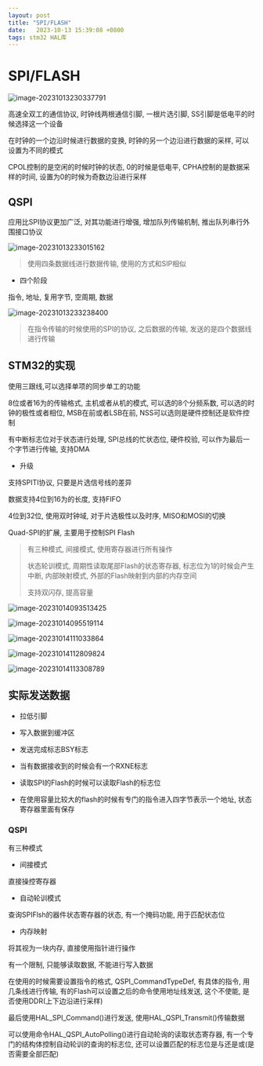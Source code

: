 ```yaml
---
layout: post
title: "SPI/FLASH" 
date:   2023-10-13 15:39:08 +0800
tags: stm32 HAL库
---
```


# SPI/FLASH

![image-20231013230337791](https://picture-01-1316374204.cos.ap-beijing.myqcloud.com/image/202408242302183.png)

高速全双工的通信协议, 时钟线两根通信引脚, 一根片选引脚, SS引脚是低电平的时候选择这一个设备

在时钟的一个边沿时候进行数据的变换, 时钟的另一个边沿进行数据的采样, 可以设置为不同的模式

CPOL控制的是空闲的时候时钟的状态, 0的时候是低电平, CPHA控制的是数据采样的时间, 设置为0的时候为奇数边沿进行采样

## QSPI

应用比SPI协议更加广泛, 对其功能进行增强, 增加队列传输机制, 推出队列串行外围接口协议

![image-20231013233015162](https://picture-01-1316374204.cos.ap-beijing.myqcloud.com/image/202408242302184.png)

> 使用四条数据线进行数据传输, 使用的方式和SIP相似

+ 四个阶段

指令, 地址, 复用字节, 空周期, 数据

![image-20231013233238400](https://picture-01-1316374204.cos.ap-beijing.myqcloud.com/image/202408242302185.png)

> 在指令传输的时候使用的SPI的协议, 之后数据的传输, 发送的是四个数据线进行传输

## STM32的实现

使用三跟线,可以选择单项的同步单工的功能

8位或者16为的传输格式, 主机或者从机的模式, 可以选的8个分频系数, 可以选的时钟的极性或者相位, MSB在前或者LSB在前, NSS可以选则是硬件控制还是软件控制

有中断标志位对于状态进行处理, SPI总线的忙状态位, 硬件校验, 可以作为最后一个字节进行传输, 支持DMA

+ 升级

支持SPITI协议, 只要是片选信号线的差异

数据支持4位到16为的长度, 支持FIFO

4位到32位, 使用双时钟域, 对于片选极性以及时序, MISO和MOSI的切换

Quad-SPI的扩展, 主要用于控制SPI Flash

> 有三种模式, 间接模式, 使用寄存器进行所有操作
>
> 状态轮训模式, 周期性读取尾部Flash的状态寄存器, 标志位为1的时候会产生中断, 内部映射模式, 外部的Flash映射到内部的内存空间
>
> 支持双闪存, 提高容量

![image-20231014093513425](https://picture-01-1316374204.cos.ap-beijing.myqcloud.com/image/202408242302186.png)

![image-20231014095519114](https://picture-01-1316374204.cos.ap-beijing.myqcloud.com/image/202408242302187.png)



![image-20231014111033864](https://picture-01-1316374204.cos.ap-beijing.myqcloud.com/image/202408242302188.png)



![image-20231014112809824](https://picture-01-1316374204.cos.ap-beijing.myqcloud.com/image/202408242302189.png)

![image-20231014113308789](https://picture-01-1316374204.cos.ap-beijing.myqcloud.com/image/202408242302190.png)

## 实际发送数据

+ 拉低引脚
+ 写入数据到缓冲区
+ 发送完成标志BSY标志
+ 当有数据接收到的时候会有一个RXNE标志

+ 读取SPI的Flash的时候可以读取Flash的标志位

+ 在使用容量比较大的flash的时候有专门的指令进入四字节表示一个地址, 状态寄存器里面有保存

### QSPI

有三种模式

+ 间接模式

直接操控寄存器

+ 自动轮训模式

查询SPIFlsh的器件状态寄存器的状态, 有一个掩码功能, 用于匹配状态位

+ 内存映射

将其视为一块内存, 直接使用指针进行操作

有一个限制, 只能够读取数据, 不能进行写入数据

在使用的时候需要设置指令的格式, QSPI_CommandTypeDef, 有具体的指令, 用几条线进行传输, 有的Flash可以设置之后的命令使用地址线发送, 这个不使能, 是否使用DDR(上下边沿进行采样)

最后使用HAL_SPI_Command()进行发送, 使用HAL_QSPI_Transmit()传输数据

可以使用命令HAL_QSPI_AutoPolling()进行自动轮询的读取状态寄存器, 有一个专门的结构体控制自动轮训的查询的标志位, 还可以设置匹配的标志位是与还是或(是否需要全部匹配)
